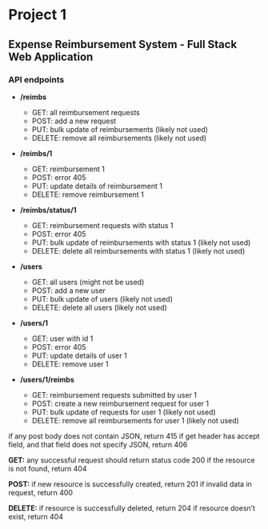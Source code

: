 # Project 1
## Expense Reimbursement System - Full Stack Web Application 

### API endpoints
- **/reimbs**
  - GET: all reimbursement requests
  - POST: add a new request
  - PUT: bulk update of reimbursements (likely not used)
  - DELETE: remove all reimbursements (likely not used)

- **/reimbs/1**
  - GET: reimbursement 1
  - POST: error 405
  - PUT: update details of reimbursement 1
  - DELETE: remove reimbursement 1

- **/reimbs/status/1**
  - GET: reimbursement requests with status 1
  - POST: error 405
  - PUT: bulk update of reimbursements with status 1 (likely not used)
  - DELETE: delete all reimbursements with status 1 (likely not used)

- **/users**
  - GET: all users (might not be used)
  - POST: add a new user
  - PUT: bulk update of users (likely not used)
  - DELETE: delete all users (likely not used)

- **/users/1**
  - GET: user with id 1
  - POST: error 405
  - PUT: update details of user 1
  - DELETE: remove user 1

- **/users/1/reimbs**
  - GET: reimbursement requests submitted by user 1
  - POST: create a new reimbursement request for user 1
  - PUT: bulk update of requests for user 1 (likely not used)
  - DELETE: remove all reimbursements for user 1 (likely not used)



if any post body does not contain JSON, return 415
if get header has accept field, and that field does not specify JSON, return 406

**GET:**
any successful request should return status code 200
if the resource is not found, return 404

**POST:**
if new resource is successfully created, return 201
if invalid data in request, return 400

**DELETE:**
if resource is successfully deleted, return 204
if resource doesn’t exist, return 404
